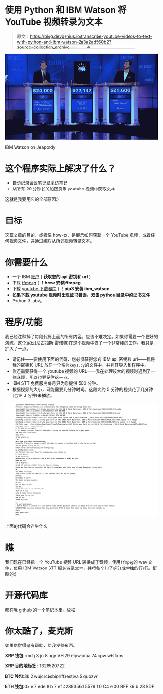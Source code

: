 # 使用 Python 和 IBM Watson 将 YouTube 视频转录为文本

> 原文：<https://blog.devgenius.io/transcribe-youtube-videos-to-text-with-python-and-ibm-watson-2a3a2ad560b2?source=collection_archive---------4----------------------->

![](img/96e03a537174bc8a92d07a2974f7fdc1.png)

IBM Watson on Jeapordy

# 这个程序实际上解决了什么？

*   自动记录会议笔记或采访笔记
*   从所有 20 分钟长的加密货币 youtube 视频中获取文本

这就是我要用它的全部原因:)

# 目标

这篇文章的目的，或者说 how-to，是展示如何获取一个 YouTube 视频，或者任何视频文件，并通过编程从所述视频转录文本。

# 你需要什么

*   一个 IBM [账户](https://cloud.ibm.com/catalog/services/speech-to-text) ( **获取您的 api 密钥和 url** )
*   下载 [ffmpeg](https://ffmpeg.org/download.html) ( **！brew 安装 ffmpeg**
*   下载 [youtube 下载器库](https://github.com/ytdl-org/youtube-dl/blob/master/README.md) ( **！pip3 安装 ibm_watson**
*   **如果下载 youtube 视频时出现证书错误，双击 python 目录中的证书文件**
*   Python 3..obv。

# 程序/功能

我已经注释掉了每段代码上面的所有内容。应该不难决定。如果你需要一个更好的演练，[这个家伙](https://www.youtube.com/channel/UCHXa4OpASJEwrHrLeIzw7Yg)(尼古拉斯·雷诺特)在这个视频中做了一个非常棒的工作。我只是扩大了一点。

*   请记住——要使用下面的代码，您必须获得您的 IBM api 密钥和 url——我将我的密钥和 URL 放在一个名为`keys.py`的文件中，并将其导入到程序中。
*   你还需要获得一个 youtube 视频的 URL——我在处理较大的视频时遇到了一些麻烦，所以也要记住这一点。
*   IBM STT 免费服务每月只为您提供 500 分钟。
*   根据视频的大小，可能需要几分钟时间。这段大约 5 分钟的视频花了几分钟(也许 3 分钟)来播放。

![](img/398ed61eec496a9025a5749135fae42f.png)

上面的代码会产生什么

# 瞧

我们现在已经把一个 YouTube 视频 URL 转换成了音频。使用`ffmpeg`的 wav 文件，使用 IBM Watson STT 服务转录文本，并将每个句子拆分成单独的行/行。挺酷的:)

# 开源代码库

都在我 [github](https://github.com/maxwellbade/video_speech_to_text) 的一个笔记本里。放松

# 你太酷了，麦克斯

如果你觉得这有帮助，给我发些东西。

**XRP 钱包**:rmdg 3 ju 8 pgy VH 29 elpwadua 74 cpw w6 fxns

**XRP 目的地标签** : 1328520722

**BTC 钱包**:3k 2 wujcrcbsbiplrffaestjva 5 qubzvr

**ETH 钱包**:0x e 7 ede 8 b 7 ef 4289356d 5579 f 0 C4 e 00 BFF 36 b 28 BDF